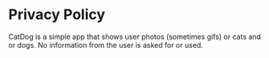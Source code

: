 # Privacy Policy
CatDog is a simple app that shows user photos (sometimes gifs) or cats and or dogs. No information from the user is asked for or used. 
